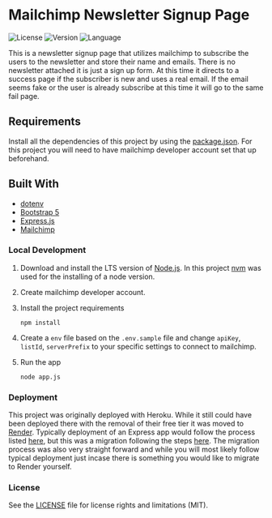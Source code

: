 # Mailchimp Newsletter Signup Page

![License](https://img.shields.io/github/license/bbland1/newsletter-signup?style=plastic)
![Version](https://img.shields.io/github/package-json/v/bbland1/newsletter-signup?style=plastic)
![Language](https://img.shields.io/github/languages/top/bbland1/newsletter-signup?style=plastic)

This is a newsletter signup page that utilizes mailchimp to subscribe the users to the newsletter and store their name and emails. There is no newsletter attached it is just a sign up form. At this time it directs to a success page if the subscriber is new and uses a real email. If the email seems fake or the user is already subscribe at this time it will go to the same fail page.


## Requirements

Install all the dependencies of this project by using the [package.json](./package.json). For this project you will need to have mailchimp developer account set that up beforehand.

## Built With

* [dotenv](https://www.npmjs.com/package/dotenv)
* [Bootstrap 5](https://getbootstrap.com/docs/5.3/getting-started/introduction/)
* [Express.js](https://expressjs.com)
* [Mailchimp](https://mailchimp.com/developer/)

### Local Development

1. Download and install the LTS version of [Node.js](https://nodejs.org/en). In this project [nvm](https://www.freecodecamp.org/news/node-version-manager-nvm-install-guide/) was used for the installing of a node version.
2. Create mailchimp developer account.
3. Install the project requirements

    ```shell
    npm install
    ```

4. Create a `env` file based on the `.env.sample` file and change `apiKey`, `listId`, `serverPrefix` to your specific settings to connect to mailchimp.

5. Run the app

    ```shell
    node app.js
    ```

### Deployment

This project was originally deployed with Heroku. While it still could have been deployed there with the removal of their free tier it was moved to [Render](https://render.com). Typically deployment of an Express app would follow the process listed [here](https://render.com/docs/deploy-node-express-app), but this was a migration following the steps [here](https://render.com/docs/migrate-from-heroku). The migration process was also very straight forward and while you will most likely follow typical deployment just incase there is something you would like to migrate to Render yourself.  

### License

See the [LICENSE](./LICENSE) file for license rights and limitations (MIT).

